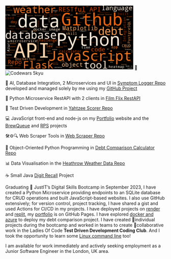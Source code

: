 ![Ellen Houghton Skills Word Cloud](https://github.com/annwyl21/annwyl21.github.io/blob/main/images/github_profile_image.png) 
👋 ![Codewars 5kyu](https://www.codewars.com/users/annwyl21/badges/micro)

&#129302; AI, Database Integration, 2 Microservices and UI in [Symptom Logger Repo](https://github.com/annwyl21/symptom_logger_ui) developed and managed solely by me using my [GitHub Project](https://github.com/users/annwyl21/projects/8)

🐍 Python Microservice RestAPI with 2 clients in [Film Flix RestAPI](https://github.com/annwyl21/FilmFlixRestAPI)

&#129514; Test Driven Development in [Yahtzee Scorer Repo](https://github.com/annwyl21/yahtzee)

&#128187; JavaScript front-end and node-js on my [Portfolio](https://annwyl21.github.io/) website and the [BrewQueue](https://annwyl21.github.io/Fulfillment/index.html) and [RPS](https://annwyl21.github.io/RockPaperScissors/Assignment_5_Ellen_2of3.html) projects

🛠️⚙️🔍 Web Scraper Tools in [Web Scraper Repo](https://github.com/annwyl21/webscraper)

&#128105; Object-Oriented Python Programming in [Debt Comparison Calculator Repo](https://github.com/annwyl21/debt_comparison)

&#128202; Data Visualisation in the [Heathrow Weather Data Repo](https://github.com/annwyl21/heatmap_weather)

☕ Small Java [Digit Recall](https://github.com/annwyl21/DigitRecall) Project

Graduating &#127979; JustIT’s Digital Skills Bootcamp in September 2023, I have created a Python Microservice providing endpoints to an SQLite database for CRUD operations and built JavaScript-based websites. 
I also use GitHub extensively; for version control, project tracking, I have shared a gist and used Actions for CI/CD in my projects. 
I have deployed projects on [render](https://github.com/annwyl21/FilmFlixRestAPI) and [replit](https://github.com/annwyl21/yahtzee), my [portfolio](https://annwyl21.github.io/) is on GitHub Pages. I have explored [docker and azure](https://github.com/annwyl21/debt_comparison) to deploy my debt comparison project.
I have created &#128195;individual projects during the bootcamp and worked in teams to create 🤝collaborative work in the Ladies Of Code **Test Driven Development Coding Club**.
And I took the opportunity to learn some [Linux command line](https://github.com/annwyl21/special-waffle) too!

I am available for work immediately and actively seeking employment as a Junior Software Engineer in the London, UK area.
